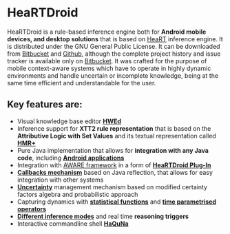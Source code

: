 # HeaRTDroid
HeaRTDroid is a rule-based inference engine both for **Android mobile devices, and desktop solutions** that is based on [HeaRT](http://ai.ia.agh.edu.pl/wiki/hekate:heart) inference engine. It is distributed under the GNU General Public License.
It can be downloaded from [Bitbucket](https://bitbucket.org/sbobek/heartdroid/downloads/) and [Github](https://github.com/sbobek/heartdroid), although the complete project history and issue tracker is available only on [Bitbucket](https://bitbucket.org/sbobek/heartdroid/issues?status=new&status=open).
It was crafted for the purpose of mobile context-aware systems which have to operate in highly dynamic environments and handle uncertain or incomplete knowledge,
being at the same time efficient and understandable for the user.


## Key features are:
  * Visual knowledge base editor **[HWEd](https://glados.kis.agh.edu.pl/doku.php?id=pub:software:hwed:start)**
  * Inference support for **XTT2 rule representation** that is based on the **Attributive Logic with Set Values** and its textual representation called **[HMR+](https://glados.kis.agh.edu.pl/doku.php?id=pub:software:heartdroid:tutorials:hmr_quickstart)**
  * Pure Java implementation that allows for **integration with any Java code**, including **[Android applications](https://glados.kis.agh.edu.pl/doku.php?id=pub:software:heartdroid:tutorials:android_quickstart)**
  * Integration with [AWARE framework](http://awareframework.com) in a form of **[HeaRTDroid Plug-In](https://glados.kis.agh.edu.pl/doku.php?id=pub:software:heartdroid:tutorials:aware_quickstart)**
  * **[Callbacks mechanism](https://glados.kis.agh.edu.pl/doku.php?id=pub:software:heartdroid:tutorials:callbacks)** based on Java reflection, that allows for easy integration with other systems
  * **[Uncertainty](https://glados.kis.agh.edu.pl/doku.php?id=pub:software:heartdroid:tutorials:uncertainty_cf)** management mechanism based on modified certainty factors algebra and probabilistic approach
  * Capturing dynamics with **[statistical functions](https://glados.kis.agh.edu.pl/doku.php?id=pub:software:heartdroid:tutorials:statistics)** and **[time parametrised operators](https://glados.kis.agh.edu.pl/doku.php?id=pub:software:heartdroid:tutorials:tbo)**
  * **[Different inference modes](https://glados.kis.agh.edu.pl/doku.php?id=pub:software:heartdroid:tutorials:inference_config)** and real time **reasoning triggers**
  * Interactive commandline shell **[HaQuNa](https://glados.kis.agh.edu.pl/doku.php?id=pub:software:heartdroid:tutorials:haquna)**


